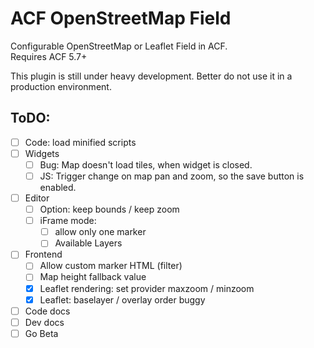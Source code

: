 ACF OpenStreetMap Field
=======================

Configurable OpenStreetMap or Leaflet Field in ACF.  
Requires ACF 5.7+

This plugin is still under heavy development. Better do not use it in a production environment.

ToDO:
-----
 - [ ] Code: load minified scripts
 - [ ] Widgets
	 - [ ] Bug: Map doesn't load tiles, when widget is closed.
	 - [ ] JS: Trigger change on map pan and zoom, so the save button is enabled.
 - [ ] Editor
	 - [ ] Option: keep bounds / keep zoom
	 - [ ] iFrame mode:
		 - [ ] allow only one marker
		 - [ ] Available Layers
 - [ ] Frontend
	 - [ ] Allow custom marker HTML (filter)
	 - [ ] Map height fallback value
	 - [x] Leaflet rendering: set provider maxzoom / minzoom
	 - [x] Leaflet: baselayer / overlay order buggy
 - [ ] Code docs
 - [ ] Dev docs
 - [ ] Go Beta
